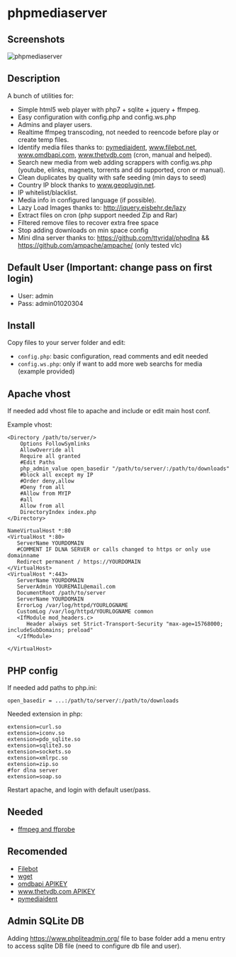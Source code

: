 # phpmediaserver

## Screenshots

![phpmediaserver](https://media.giphy.com/media/8A7qPRuF8jzRcaQiyj/giphy.gif)

## Description
A bunch of utilities for:
 - Simple html5 web player with php7 + sqlite + jquery + ffmpeg.
 - Easy configuration with config.php and config.ws.php
 - Admins and player users.
 - Realtime ffmpeg transcoding, not needed to reencode before play or create temp files.
 - Identify media files thanks to: [pymediaident](https://github.com/EsTass/pymediaident), www.filebot.net, www.omdbapi.com, www.thetvdb.com (cron, manual and helped).
 - Search new media from web adding scrappers with config.ws.php (youtube, elinks, magnets, torrents and dd supported, cron or manual).
 - Clean duplicates by quality with safe seeding (min days to seed)
 - Country IP block thanks to www.geoplugin.net.
 - IP whitelist/blacklist.
 - Media info in configured language (if possible).
 - Lazy Load Images thanks to: http://jquery.eisbehr.de/lazy
 - Extract files on cron (php support needed Zip and Rar)
 - Filtered remove files to recover extra free space
 - Stop adding downloads on min space config
 - Mini dlna server thanks to: https://github.com/ttyridal/phpdlna && https://github.com/ampache/ampache/ (only tested vlc)

## Default User (Important: change pass on first login)
 - User: admin
 - Pass: admin01020304
 
## Install
Copy files to your server folder and edit:
 - `config.php`: basic configuration, read comments and edit needed
 - `config.ws.php`: only if want to add more web searchs for media (example provided)

## Apache vhost
If needed add vhost file to apache and include or edit main host conf. 

Example vhost:
```
<Directory /path/to/server/>
    Options FollowSymlinks
    AllowOverride all
    Require all granted
    #Edit Paths
    php_admin_value open_basedir "/path/to/server/:/path/to/downloads"
    #block all except my IP
    #Order deny,allow
    #Deny from all
    #Allow from MYIP
    #all
    Allow from all
    DirectoryIndex index.php
</Directory>

NameVirtualHost *:80
<VirtualHost *:80>
   ServerName YOURDOMAIN
   #COMMENT IF DLNA SERVER or calls changed to https or only use domainname
   Redirect permanent / https://YOURDOMAIN
</VirtualHost>
<VirtualHost *:443>
   ServerName YOURDOMAIN
   ServerAdmin YOUREMAIL@email.com
   DocumentRoot /path/to/server
   ServerName YOURDOMAIN
   ErrorLog /var/log/httpd/YOURLOGNAME
   CustomLog /var/log/httpd/YOURLOGNAME common
   <IfModule mod_headers.c>
      Header always set Strict-Transport-Security "max-age=15768000; includeSubDomains; preload"
   </IfModule>

</VirtualHost>
```

## PHP config

If needed add paths to php.ini:
```
open_basedir = ...:/path/to/server/:/path/to/downloads
```

Needed extension in php:
```
extension=curl.so
extension=iconv.so
extension=pdo_sqlite.so
extension=sqlite3.so
extension=sockets.so
extension=xmlrpc.so
extension=zip.so
#for dlna server
extension=soap.so
```

Restart apache, and login with default user/pass.

## Needed
 - [ffmpeg and ffprobe](https://ffmpeg.org/)
 
## Recomended
 - [Filebot](https://www.filebot.net)
 - [wget](https://www.gnu.org/software/wget/)
 - [omdbapi APIKEY](https://www.omdbapi.com)
 - [www.thetvdb.com APIKEY](https://www.thetvdb.com)
 - [pymediaident](https://github.com/EsTass/pymediaident)

## Admin SQLite DB

Adding https://www.phpliteadmin.org/ file to base folder add a menu entry to access sqlite DB file (need to configure db file and user).
